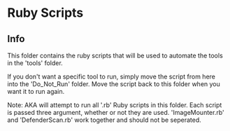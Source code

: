 # Ruby Scripts

## Info

This folder contains the ruby scripts that will be used to automate the tools in the 'tools' folder.

If you don't want a specific tool to run, simply move the script from here into the 'Do_Not_Run' folder.
Move the script back to this folder when you want it to run again.

Note: AKA will attempt to run all '.rb' Ruby scripts in this folder.  Each script is passed three argument, whether or not they are used.
    'ImageMounter.rb' and 'DefenderScan.rb' work together and should not be seperated.

